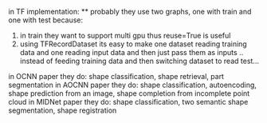 
in TF implementation:
** probably they use two graphs, one with train and one with test because:
1. in train they want to support multi gpu thus reuse=True is useful
2. using TFRecordDataset its easy to make one dataset reading training data and one reading input data and then just pass them as inputs .. instead of feeding training data and then switching dataset to read test...

in OCNN paper they do:
shape classification, shape retrieval, part segmentation
in AOCNN paper they do:
shape classification, autoencoding, shape prediction from an image, shape completion from incomplete point cloud
in MIDNet paper they do:
shape classification, two semantic shape segmentation, shape registration
